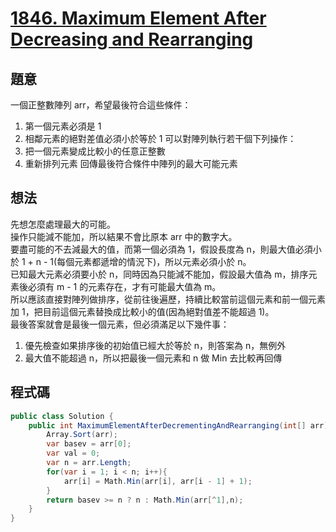 # [1846. Maximum Element After Decreasing and Rearranging](https://leetcode.com/problems/maximum-element-after-decreasing-and-rearranging/?envType=daily-question&envId=2023-11-15)

## 題意

一個正整數陣列 arr，希望最後符合這些條件：

1. 第一個元素必須是 1
2. 相鄰元素的絕對差值必須小於等於 1
   可以對陣列執行若干個下列操作：
3. 把一個元素變成比較小的任意正整數
4. 重新排列元素
   回傳最後符合條件中陣列的最大可能元素

## 想法

先想怎麼處理最大的可能。  
操作只能減不能加，所以結果不會比原本 arr 中的數字大。  
要盡可能的不去減最大的值，而第一個必須為 1，假設長度為 n，則最大值必須小於 1 + n - 1(每個元素都遞增的情況下)，所以元素必須小於 n。  
已知最大元素必須要小於 n，同時因為只能減不能加，假設最大值為 m，排序元素後必須有 m - 1 的元素存在，才有可能最大值為 m。  
所以應該直接對陣列做排序，從前往後遍歷，持續比較當前這個元素和前一個元素加 1，把目前這個元素替換成比較小的值(因為絕對值差不能超過 1)。  
最後答案就會是最後一個元素，但必須滿足以下幾件事：

1. 優先檢查如果排序後的初始值已經大於等於 n，則答案為 n，無例外
2. 最大值不能超過 n，所以把最後一個元素和 n 做 Min 去比較再回傳

## 程式碼

```csharp
public class Solution {
    public int MaximumElementAfterDecrementingAndRearranging(int[] arr) {
        Array.Sort(arr);
        var basev = arr[0];
        var val = 0;
        var n = arr.Length;
        for(var i = 1; i < n; i++){
            arr[i] = Math.Min(arr[i], arr[i - 1] + 1);
        }
        return basev >= n ? n : Math.Min(arr[^1],n);
    }
}
```
